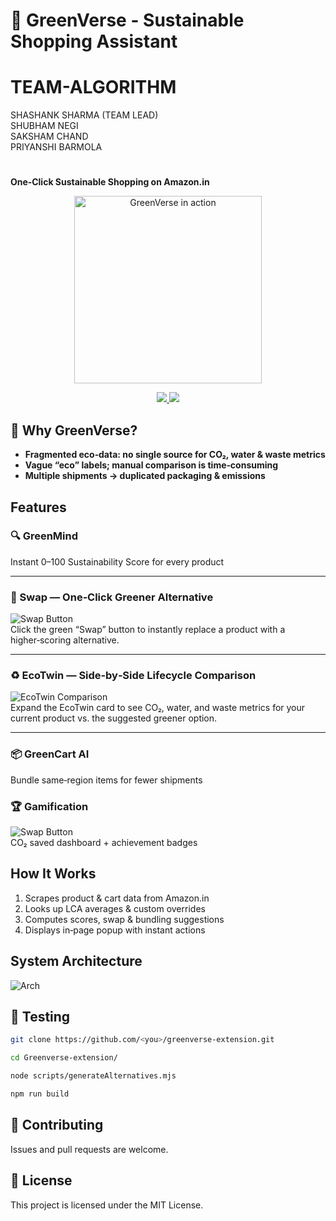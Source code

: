 # 🌿 GreenVerse - Sustainable Shopping Assistant

# TEAM-ALGORITHM
SHASHANK SHARMA (TEAM LEAD)<br>
SHUBHAM NEGI <br>
SAKSHAM CHAND<br>
PRIYANSHI BARMOLA<br> 
#
**One‑Click Sustainable Shopping on Amazon.in**


<p align="center">
  <img src="./extension/sampleImages/animation.gif" alt="GreenVerse in action" width="300"/>
</p>
<p align="center">
  <a href="https://your-link-to-demo.com" target="_blank">
    <img src="https://img.shields.io/badge/🎥%20Demo-Click%20to%20Watch-green?style=for-the-badge" />
  </a>
  <a href="https://your-link-to-ppt.com" target="_blank">
    <img src="https://img.shields.io/badge/📑%20Pitch%20Deck-View%20Slides-blue?style=for-the-badge" />
  </a>
</p>



## 🌱 Why GreenVerse?
- **Fragmented eco‑data: no single source for CO₂, water & waste metrics**
- **Vague “eco” labels; manual comparison is time‑consuming**
- **Multiple shipments → duplicated packaging & emissions**


## Features
### 🔍 GreenMind  
Instant 0–100 Sustainability Score for every product 

---

### 🔄 Swap — One‑Click Greener Alternative  
![Swap Button](./extension/sampleImages/sampleImage1.png)  
Click the green “Swap” button to instantly replace a product with a higher‑scoring alternative.  

---

### ♻️ EcoTwin — Side‑by‑Side Lifecycle Comparison  
![EcoTwin Comparison](./extension/sampleImages/sampleImage2.png)  
Expand the EcoTwin card to see CO₂, water, and waste metrics for your current product vs. the suggested greener option.  

---

### 📦 GreenCart AI  
Bundle same‑region items for fewer shipments  

### 🏆 Gamification  
![Swap Button](./extension/sampleImages/sampleImage3.png)  
CO₂ saved dashboard + achievement badges  




## How It Works

1. Scrapes product & cart data from Amazon.in
2. Looks up LCA averages & custom overrides
3. Computes scores, swap & bundling suggestions
4.  Displays in‑page popup with instant actions



## System Architecture
![Arch](./extension/sampleImages/sampleImage4.png)


## 🧪 Testing 
```bash
git clone https://github.com/<you>/greenverse-extension.git
```
```bash
cd Greenverse-extension/
```
```bash
node scripts/generateAlternatives.mjs
```
```bash
npm run build
```




## 🤝 Contributing
Issues and pull requests are welcome.

## 📄 License
This project is licensed under the MIT License.


